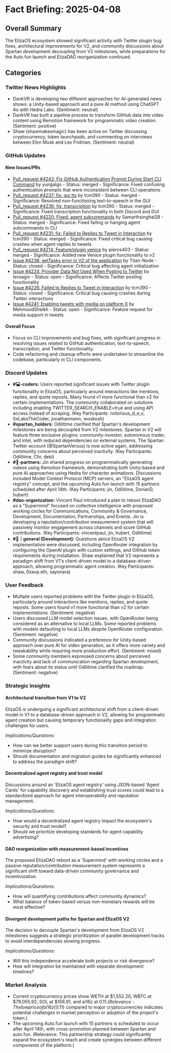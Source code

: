 # Fact Briefing: 2025-04-08

## Overall Summary
The ElizaOS ecosystem showed significant activity with Twitter plugin bug fixes, architectural improvements for V2, and community discussions about Spartan development decoupling from V2 milestones, while preparations for the Auto.fun launch and ElizaDAO reorganization continued.

## Categories

### Twitter News Highlights
- DankVR is developing two different approaches for AI-generated news shows: a Unity-based approach and a pure AI method using ChatGPT 4o with Hedra Labs. (Sentiment: neutral)
- DankVR has built a pipeline process to transform GitHub data into video content using Remotion framework for programmatic video creation. (Sentiment: positive)
- Shaw (shawmakesmagic) has been active on Twitter discussing cryptocurrency, token launchpads, and commenting on interviews between Elon Musk and Lex Fridman. (Sentiment: neutral)

### GitHub Updates

#### New Issues/PRs
- [Pull_request #4242: Fix GitHub Authentication Prompt During Start CLI Command](https://github.com/elizaOS/eliza/pull/4242) by yungalgo - Status: merged - Significance: Fixed confusing authentication prompts that were inconsistent between CLI operations
- [Pull_request #4237: fix: gui tts](https://github.com/elizaOS/eliza/pull/4237) by tcm390 - Status: merged - Significance: Resolved non-functioning text-to-speech in the GUI
- [Pull_request #4236: fix: transcription](https://github.com/elizaOS/eliza/pull/4236) by tcm390 - Status: merged - Significance: Fixed transcription functionality in both Discord and GUI
- [Pull_request #4220: Fixed: agent subcommands](https://github.com/elizaOS/eliza/pull/4220) by Samarthsinghal28 - Status: merged - Significance: Fixed failing or hanging agent subcommands in CLI
- [Pull_request #4231: fix: Failed to Replies to Tweet in Interaction](https://github.com/elizaOS/eliza/pull/4231) by tcm390 - Status: merged - Significance: Fixed critical bug causing crashes when agent replies to tweets
- [Pull_request #4214: Feature/plugin venice](https://github.com/elizaOS/eliza/pull/4214) by pierce403 - Status: merged - Significance: Added new Venice plugin functionality to v2
- [Issue #4238: getTasks error in V2 of the application](https://github.com/elizaOS/eliza/issues/4238) by Titan-Node - Status: closed - Significance: Critical bug affecting agent initialization
- [Issue #4224: Provider Data Not Used When Posting to Twitter](https://github.com/elizaOS/eliza/issues/4224) by levsagiv - Status: open - Significance: Affects Twitter posting functionality
- [Issue #4226: Failed to Replies to Tweet in Interaction](https://github.com/elizaOS/eliza/issues/4226) by tcm390 - Status: closed - Significance: Critical bug causing crashes during Twitter interactions
- [Issue #4241: Enabling tweets with media on platform X](https://github.com/elizaOS/eliza/issues/4241) by MehmoodSheikh - Status: open - Significance: Feature request for media support in tweets

#### Overall Focus
- Focus on CLI improvements and bug fixes, with significant progress in resolving issues related to GitHub authentication, text-to-speech, transcription, and Twitter functionality.
- Code refactoring and cleanup efforts were undertaken to streamline the codebase, particularly in CLI components.

### Discord Updates
- **#💻-coders:** Users reported significant issues with Twitter plugin functionality in ElizaOS, particularly around interactions like mentions, replies, and quote reposts. Many found v1 more functional than v2 for certain implementations. The community collaborated on solutions including enabling TWITTER_SEARCH_ENABLE=true and using API access instead of scraping. (Key Participants: notorious_d_e_v, 0xLabsTheCoder, jonathanmann, wookosh)
- **#spartan_holders:** Odilitime clarified that Spartan's development milestones are being decoupled from V2 milestones. Spartan in V2 will feature three exclusive plugins: community-investor, autonomous trader, and intel, with reduced dependencies on external systems. The Spartan Twitter account (@SpartanVersus) is now active again, addressing community concerns about perceived inactivity. (Key Participants: Odilitime, Chr, deki)
- **#🥇-partners:** Jin shared progress on programmatically generating videos using Remotion framework, demonstrating both Unity-based and pure AI approaches using Hedra for character animations. Discussions included Model Context Protocol (MCP) servers, an "ElizaOS agent registry" concept, and the upcoming Auto.fun launch with 15 partners scheduled after April 14th. (Key Participants: jin, Odilitime, DorianD, hubert)
- **#dao-organization:** Vincent Paul introduced a plan to reboot ElizaDAO as a "Supermind" focused on collective intelligence with proposed working circles for Communications, Community & Governance, Development, Documentation, Partnerships, and Events. Jin is developing a reputation/contribution measurement system that will passively monitor engagement across channels and score GitHub contributions. (Key Participants: vincentpaul, jin, hubert, Odilitime)
- **#💬｜general (Development):** Questions about ElizaOS V2 implementation were discussed, including OpenRouter integration by configuring the OpenAI plugin with custom settings, and GitHub token requirements during installation. Shaw explained that V2 represents a paradigm shift from V1's client-driven model to a database-driven approach, allowing programmatic agent creation. (Key Participants: shaw, 0xavp.eth, sayonara)

### User Feedback
- Multiple users reported problems with the Twitter plugin in ElizaOS, particularly around interactions like mentions, replies, and quote reposts. Some users found v1 more functional than v2 for certain implementations. (Sentiment: negative)
- Users discussed LLM model selection issues, with OpenRouter being considered as an alternative to local LLMs. Some reported problems with models defaulting to local LLMs despite OpenRouter configuration. (Sentiment: negative)
- Community discussions indicated a preference for Unity-based approach over pure AI for video generation, as it offers more variety and tweakability while requiring more production effort. (Sentiment: mixed)
- Some community members expressed concerns about perceived inactivity and lack of communication regarding Spartan development, with fears about its status until Odilitime clarified the roadmap. (Sentiment: negative)

### Strategic Insights

#### Architectural transition from V1 to V2
ElizaOS is undergoing a significant architectural shift from a client-driven model in V1 to a database-driven approach in V2, allowing for programmatic agent creation but causing temporary functionality gaps and integration challenges for users.

*Implications/Questions:*
  - How can we better support users during this transition period to minimize disruption?
  - Should documentation and migration guides be significantly enhanced to address the paradigm shift?

#### Decentralized agent registry and trust model
Discussions around an 'ElizaOS agent registry' using JSON-based 'Agent Cards' for capability discovery and establishing trust scores could lead to a standardized approach for agent interoperability and reputation management.

*Implications/Questions:*
  - How would a decentralized agent registry impact the ecosystem's security and trust model?
  - Should we prioritize developing standards for agent capability advertising?

#### DAO reorganization with measurement-based incentives
The proposed ElizaDAO reboot as a 'Supermind' with working circles and a passive reputation/contribution measurement system represents a significant shift toward data-driven community governance and incentivization.

*Implications/Questions:*
  - How will quantifying contributions affect community dynamics?
  - What balance of token-based versus non-monetary rewards will be most effective?

#### Divergent development paths for Spartan and ElizaOS V2
The decision to decouple Spartan's development from ElizaOS V2 milestones suggests a strategic prioritization of parallel development tracks to avoid interdependencies slowing progress.

*Implications/Questions:*
  - Will this independence accelerate both projects or risk divergence?
  - How will integration be maintained with separate development timelines?

### Market Analysis
- Current cryptocurrency prices show WETH at $1,552.20, WBTC at $79,055.92, SOL at $106.91, and ai16z at $0.11. (Relevance: The low price of ai16z ($0.11) compared to major cryptocurrencies indicates potential challenges in market perception or adoption of the project's token.)
- The upcoming Auto.fun launch with 15 partners is scheduled to occur after April 14th, with cross-promotion planned between Spartan and auto.fun. (Relevance: This partnership strategy could significantly expand the ecosystem's reach and create synergies between different components of the platform.)